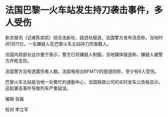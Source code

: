 # 法国巴黎一火车站发生持刀袭击事件，多人受伤

新京报讯（记者陈奕凯）综合法新社、路透社报道，法国警方发布消息称，当地时间1月11日，一名嫌疑人在巴黎火车北站持刀伤害数人。

法国内政部长达尔曼宁表示，警方已将嫌疑人制服。当地媒体报道称，嫌疑人被警方开枪击伤。

法国警方没有透露伤者人数。法国电视台BFMTV的报道则称，至少有6人受伤。

巴黎火车北站是当地一处繁忙的通勤中心，法国铁路公司的实时发车公告板显示，这起袭击事件导致列车严重延误。

编辑 张磊

校对 李立军

